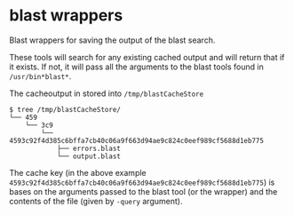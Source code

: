 # blast wrappers

Blast wrappers for saving the output of the blast search.

These tools will search for any existing cached output and will return that if it exists. If not, it will pass all the arguments to the blast tools found in `/usr/bin*blast*`.

The cacheoutput in stored into `/tmp/blastCacheStore`

```
$ tree /tmp/blastCacheStore/
└── 459
    └── 3c9
        └── 4593c92f4d385c6bffa7cb40c06a9f663d94ae9c824c0eef989cf5688d1eb775
            ├── errors.blast
            └── output.blast
```

The cache key (in the above example `4593c92f4d385c6bffa7cb40c06a9f663d94ae9c824c0eef989cf5688d1eb775`) is bases on the arguments passed to the blast tool (or the wrapper) and the contents of the file (given by `-query` argument).
